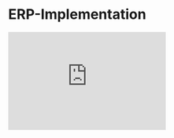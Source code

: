 # ERP-Implementation

<iframe src="https://sa1.ca.analytics.ibm.com/bi/?perspective=dashboard&amp;pathRef=.my_folders%2FNew%2Bdashboard&amp;closeWindowOnLastView=true&amp;ui_appbar=false&amp;ui_navbar=false&amp;shareMode=embedded&amp;action=view&amp;mode=dashboard&amp;subView=model000001903595445b_00000002" width="320" height="200" frameborder="0" gesture="media" allow="encrypted-media" allowfullscreen=""></iframe>
